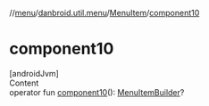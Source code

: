 //[menu](../../index.md)/[danbroid.util.menu](../index.md)/[MenuItem](index.md)/[component10](component10.md)



# component10  
[androidJvm]  
Content  
operator fun [component10](component10.md)(): [MenuItemBuilder](../-menu-item-builder/index.md)?  



